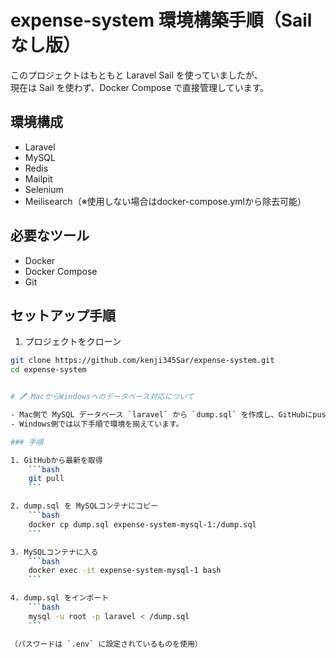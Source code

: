 # expense-system 環境構築手順（Sailなし版）

このプロジェクトはもともと Laravel Sail を使っていましたが、  
現在は Sail を使わず、Docker Compose で直接管理しています。

## 環境構成

- Laravel
- MySQL
- Redis
- Mailpit
- Selenium
- Meilisearch（※使用しない場合はdocker-compose.ymlから除去可能）

## 必要なツール

- Docker
- Docker Compose
- Git

## セットアップ手順

1. プロジェクトをクローン

```bash
git clone https://github.com/kenji345Sar/expense-system.git
cd expense-system


# 🖊 MacからWindowsへのデータベース対応について

- Mac側で MySQL データベース `laravel` から `dump.sql` を作成し、GitHubにpushしました。
- Windows側では以下手順で環境を揃えています。

### 手順

1. GitHubから最新を取得
    ```bash
    git pull
    ```

2. dump.sql を MySQLコンテナにコピー
    ```bash
    docker cp dump.sql expense-system-mysql-1:/dump.sql
    ```

3. MySQLコンテナに入る
    ```bash
    docker exec -it expense-system-mysql-1 bash
    ```

4. dump.sql をインポート
    ```bash
    mysql -u root -p laravel < /dump.sql
    ```

（パスワードは `.env` に設定されているものを使用）

